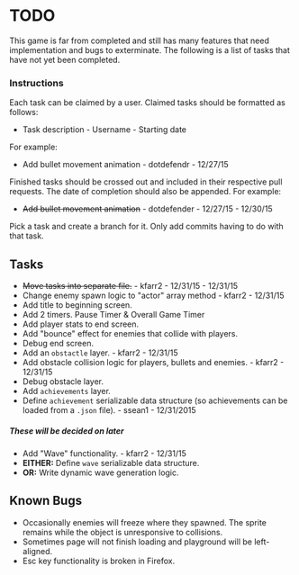# TODO

This game is far from completed and still has many features that need implementation and bugs to exterminate.
The following is a list of tasks that have not yet been completed.

### Instructions

Each task can be claimed by a user.
Claimed tasks should be formatted as follows:

- Task description - Username - Starting date

For example:

- Add bullet movement animation - dotdefendr - 12/27/15

Finished tasks should be crossed out and included in their
respective pull requests. The date of completion should
also be appended. For example:

- ~~Add bullet movement animation~~ - dotdefender - 12/27/15 - 12/30/15

Pick a task and create a branch for it.
Only add commits having to do with that task.

## Tasks

- ~~Move tasks into separate file.~~ - kfarr2 - 12/31/15 - 12/31/15
- Change enemy spawn logic to "actor" array method - kfarr2 - 12/31/15
- Add title to beginning screen.
- Add 2 timers. Pause Timer & Overall Game Timer
- Add player stats to end screen.
- Add "bounce" effect for enemies that collide with players.
- Debug end screen.
- Add an `obstactle` layer. - kfarr2 - 12/31/15
- Add obstacle collision logic for players, bullets and enemies. - kfarr2 - 12/31/15
- Debug obstacle layer.
- Add `achievements` layer.
- Define `achievement` serializable data structure (so achievements can be loaded from a `.json` file). - ssean1 - 12/31/2015

##### These will be decided on later

- Add "Wave" functionality. - kfarr2 - 12/31/15
- **EITHER:** Define `wave` serializable data structure.
- **OR:** Write dynamic wave generation logic.

## Known Bugs

- Occasionally enemies will freeze where they spawned. The sprite remains while the object is unresponsive to collisions.
- Sometimes page will not finish loading and playground will be left-aligned.
- Esc key functionality is broken in Firefox.
